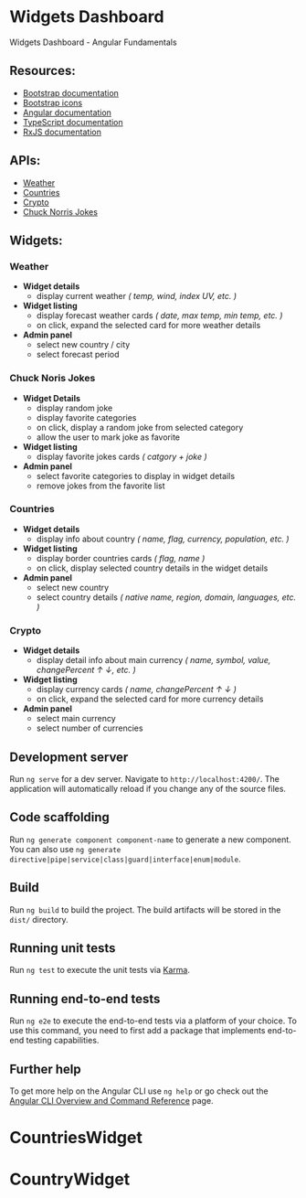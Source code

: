 # Widgets Dashboard
Widgets Dashboard - Angular Fundamentals

## Resources: 
- [Bootstrap documentation](https://getbootstrap.com/docs/5.3/getting-started/introduction/)
- [Bootstrap icons](https://icons.getbootstrap.com/)
- [Angular documentation](https://angular.io/docs)
- [TypeScript documentation](https://www.typescriptlang.org/docs/)
- [RxJS documentation](https://rxjs.dev/guide/overview)

## APIs:

- [Weather](https://open-meteo.com/en/docs)
- [Countries](https://restcountries.com/)
- [Crypto](https://docs.coincap.io/)
- [Chuck Norris Jokes](https://api.chucknorris.io/)

## Widgets:

### Weather

- **Widget details**
   -  display current weather *( temp, wind, index UV, etc. )*
- **Widget listing**
   -  display forecast weather cards *( date, max temp, min temp, etc.  )*
   -  on click, expand the selected card for more weather details
- **Admin panel**
   - select new country / city
   - select forecast period

### Chuck Noris Jokes

- **Widget Details**
   - display random joke
   - display favorite categories
   - on click, display a random joke from selected category
   - allow the user to mark joke as favorite
- **Widget listing**
   - display favorite jokes cards *( catgory + joke )*
- **Admin panel**
   - select favorite categories to display in widget details
   - remove jokes from the favorite list

### Countries

- **Widget details**
   - display info about country *( name, flag, currency, population, etc. )*
- **Widget listing**
   - display border countries cards *( flag, name )*
   - on click, display selected country details in the widget details
- **Admin panel**
   - select new country
   - select country details *( native name, region, domain, languages, etc. )*

### Crypto

- **Widget details** 
   - display detail info about main currency *( name, symbol, value, changePercent ↑ ↓, etc. )*
- **Widget listing** 
   - display currency cards *( name, changePercent ↑ ↓ )*
   - on click, expand the selected card for more currency details
- **Admin panel** 
   - select main currency
   - select number of currencies

## Development server

Run `ng serve` for a dev server. Navigate to `http://localhost:4200/`. The application will automatically reload if you change any of the source files.

## Code scaffolding

Run `ng generate component component-name` to generate a new component. You can also use `ng generate directive|pipe|service|class|guard|interface|enum|module`.

## Build

Run `ng build` to build the project. The build artifacts will be stored in the `dist/` directory.

## Running unit tests

Run `ng test` to execute the unit tests via [Karma](https://karma-runner.github.io).

## Running end-to-end tests

Run `ng e2e` to execute the end-to-end tests via a platform of your choice. To use this command, you need to first add a package that implements end-to-end testing capabilities.

## Further help

To get more help on the Angular CLI use `ng help` or go check out the [Angular CLI Overview and Command Reference](https://angular.io/cli) page.
# CountriesWidget
# CountryWidget
